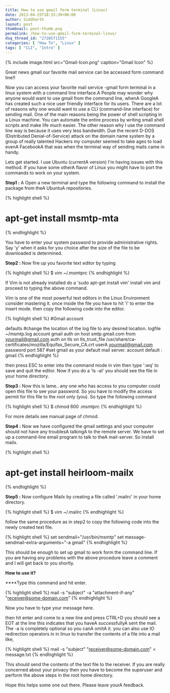 ```yaml
---
title: How to use gmail form terminal (Linux)
date: 2013-04-25T18:33:39+00:00
author: Siddharth
layout: post
thumbnail: post-thumb.png
permalink: /how-to-use-gmail-form-terminal-linux/
dsq_thread_id: "2728571155"
categories: [ "How To", "Linux" ]
tags: [ "CLI", "Intro" ]
---
```



{% include image.html src="Gmail-Icon.png" caption="Gmail Icon" %}

Great news gmail our favorite mail service can be accessed form command line!!

Now you can access your favorite mail service -gmail form terminal in a linux system with a command line interface.A People may wonder why anyone would want to use gmail from the command line, whenA GoogleA has created such a nice user friendly interface for its users. There are a lot of reasons why one would want to use a CLI (command-line interface) for sending mail. One of the main reasons being the power of shell scripting in a Linux machine. You can automate the entire process by writing small shell scripts and make life much easier. The other reason why I use the command line way is because it uses very less bandwidth. Due the recent D-DOS (Distributed Denial-of-Service) attack on the domain name system by a group of really talented Hackers my computer seemed to take ages to load evenA FacebookA that was when the terminal way of sending mails came in handy.

Lets get started. I use Ubuntu (currentA version) I'm having issues with this method. If you have some otherA flavor of Linux you might have to port the commands to work on your system.

**Step1 :** A Open a new terminal and type the following command to install the package from theA UbuntuA repositories.

{% highlight shell %}
# apt-get install msmtp-mta
{% endhighlight %}

You have to enter your system password to provide administrative rights. Say 'y' when it asks for you choice after the size of the file to be downloaded is determined.
  
**Step2 :** Now fire up you favorite text editor by typing

{% highlight shell %}
$ vim ~/.msmtprc
{% endhighlight %}

If Vim is not already installed do a 'sudo apt-get install vim' install vim and proceed to typing the above command.
  
Vim is one of the most powerful text editors in the Linux Environment consider mastering it. once inside the file you have to hit 'i' to enter the insert mode. then copy the following code into the editor.

{% highlight shell %}
#Gmail account

defaults
#change the location of the log file to any desired location.
logfile ~/msmtp.log
account gmail
auth on
host smtp.gmail.com
from <yourmail@gmail.com>
auth on
tls on
tls_trust_file /usr/share/ca-certificates/mozilla/Equifax_Secure_CA.crt
userA <yourmail@gmail.com>
password <your-password>
port 587
#set gmail as your default mail server.
account default : gmail
{% endhighlight %}

then press ESC to enter into the command mode in vim then type ':wq' to save and quit the editor. Now if you do a 'ls -al' you should see the file in your home directory.

**Step3 :** Now this is lame.. any one who has access to you computer could open this file to see your password. So you have to modify the access permit for this file to the root only (you). So type the following command

{% highlight shell %}
$ chmod 600 .msmtprc
{% endhighlight %}

For more details see manual page of chmod.

**Step4 :** Now we have configured the gmail settings and your computer should not have any troublesA talkingA to the remote server. We have to set up a command-line email program to talk to theA mail-server. So install mailx.


{% highlight shell %}
# apt-get install heirloom-mailx
{% endhighlight %}

**Step5 :** Now configure Mailx by creating a file called '.mailrc' in your home directory.

{% highlight shell %}
$ vim ~/.mailrc
{% endhighlight %}


follow the same procedure as in step2 to copy the following code into the newly created text file.

{% highlight shell %}
set sendmail="/usr/bin/msmtp"
set message-sendmail-extra-arguments="-a gmail"
{% endhighlight %}

This should be enough to set up gmail to work form the command line. If you are having any problems with the above procedure leave a comment and I will get back to you shortly.

**How to use it?**

****Type this command and hit enter.

{% highlight shell %}
mail -s "subject" -a "attachment-if-any" "receiver@some-domain.com"
{% endhighlight %}

Now you have to type your message here.

then hit enter and come to a new line and press CTRL+D you should see a EOT at the line this indicates that you haveA successfullyA sent the mail. The -a <A attachmentA > is completely optional so you canA omitA it. you can also use IO redirection operators in in linux to transfer the contents of a file into a mail like,

{% highlight shell %}
mail -s "subject" "receiver@some-domain.com" < message.txt
{% endhighlight %}

This should send the contents of the text file to the receiver. If you are really concerned about your privacy then you have to become the superuser and perform the above steps in the root home directory.

Hope this helps some one out there. Please leave yourA feedback.
